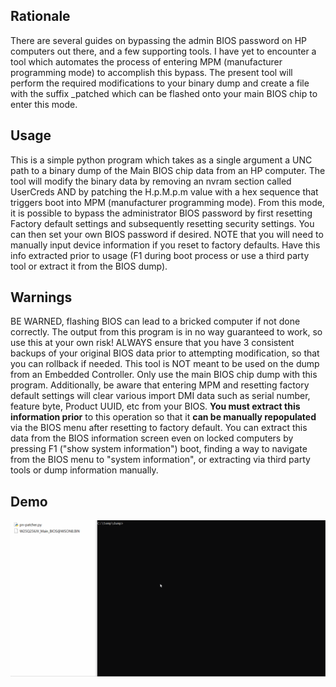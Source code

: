 ## Rationale

There are several guides on bypassing the admin BIOS password on HP computers out there, and a few supporting tools. I have yet to encounter a tool which automates the process of entering MPM (manufacturer programming mode) to accomplish this bypass. The present tool will perform the required modifications to your binary dump and create a file with the suffix _patched which can be flashed onto your main BIOS chip to enter this mode.

## Usage

This is a simple python program which takes as a single argument a UNC path to a binary dump of the Main BIOS chip data from an HP computer. The tool will modify the binary data by removing an nvram section called UserCreds AND by patching the H.p.M.p.m value with a hex sequence that triggers boot into MPM (manufacturer programming mode). From this mode, it is possible to bypass the administrator BIOS password by first resetting Factory default settings and subsequently resetting security settings. You can then set your own BIOS password if desired. NOTE that you will need to manually input device information if you reset to factory defaults. Have this info extracted prior to usage (F1 during boot process or use a third party tool or extract it from the BIOS dump). 

## Warnings

BE WARNED, flashing BIOS can lead to a bricked computer if not done correctly. The output from this program is in no way guaranteed to work, so use this at your own risk! ALWAYS ensure that you have 3 consistent backups of your original BIOS data prior to attempting modification, so that you can rollback if needed. This tool is NOT meant to be used on the dump from an Embedded Controller. Only use the main BIOS chip dump with this program.
Additionally, be aware that entering MPM and resetting factory default settings will clear various import DMI data such as serial number, feature byte, Product UUID, etc from your BIOS. **You must extract this information prior** to this operation so that it **can be manually repopulated** via the BIOS menu after resetting to factory default. You can extract this data from the BIOS information screen even on locked computers by pressing F1 ("show system information") boot, finding a way to navigate from the BIOS menu to "system information", or extracting via third party tools or dump information manually.

## Demo
![demo](https://github.com/PN-Tester/pn-patcher/blob/09baf9359466f2d07f0dc5d63eed369a5d0e19bb/pn-patcher.gif)

